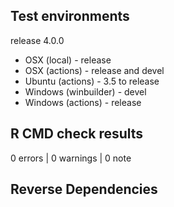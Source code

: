 ## Test environments

release 4.0.0

* OSX (local) - release
* OSX (actions) - release and devel
* Ubuntu (actions) - 3.5 to release
* Windows (winbuilder) - devel
* Windows (actions) - release

## R CMD check results

0 errors | 0 warnings | 0 note

## Reverse Dependencies


